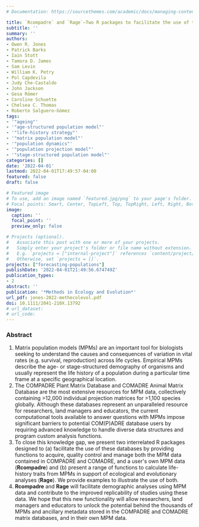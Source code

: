 ```yaml
---
# Documentation: https://sourcethemes.com/academic/docs/managing-content/

title: `Rcompadre` and `Rage`—Two R packages to facilitate the use of the COMPADRE and COMADRE databases and calculation of life-history traits from matrix population models
subtitle: ''
summary: ''
authors:
- Owen R. Jones
- Patrick Barks
- Iain Stott
- Tamora D. James
- Sam Levin
- William K. Petry
- Pol Capdevila
- Judy Che-Castaldo
- John Jackson
- Gesa Römer
- Caroline Schuette
- Chelsea C. Thomas
- Roberto Salguero-Gómez
tags:
- '"ageing"'
- '"age-structured population model"'
- '"life-history strategy"'
- '"matrix population model"'
- '"population dynamics"'
- '"population projection model"'
- '"stage-structured population model"'
categories: []
date: '2022-04-01'
lastmod: 2022-04-01T17:49:57-04:00
featured: false
draft: false

# Featured image
# To use, add an image named `featured.jpg/png` to your page's folder.
# Focal points: Smart, Center, TopLeft, Top, TopRight, Left, Right, BottomLeft, Bottom, BottomRight.
image:
  caption: ''
  focal_point: ''
  preview_only: false

# Projects (optional).
#   Associate this post with one or more of your projects.
#   Simply enter your project's folder or file name without extension.
#   E.g. `projects = ["internal-project"]` references `content/project/deep-learning/index.md`.
#   Otherwise, set `projects = []`.
projects: ["forecasting-populations"]
publishDate: '2022-04-01T21:49:56.674749Z'
publication_types:
- 2
abstract: ''
publication: '*Methods in Ecology and Evolution*'
url_pdf: jones-2022-methecolevol.pdf
doi: 10.1111/2041-210X.13792
# url_dataset: 
# url_code: 
---
```

### Abstract
1. Matrix population models (MPMs) are an important tool for biologists seeking to understand the causes and consequences of variation in vital rates (e.g. survival, reproduction) across life cycles. Empirical MPMs describe the age- or stage-structured demography of organisms and usually represent the life history of a population during a particular time frame at a specific geographical location.
2. The COMPADRE Plant Matrix Database and COMADRE Animal Matrix Database are the most extensive resources for MPM data, collectively containing >12,000 individual projection matrices for >1,100 species globally. Although these databases represent an unparalleled resource for researchers, land managers and educators, the current computational tools available to answer questions with MPMs impose significant barriers to potential COM(P)ADRE database users by requiring advanced knowledge to handle diverse data structures and program custom analysis functions.
3. To close this knowledge gap, we present two interrelated R packages designed to (a) facilitate the use of these databases by providing functions to acquire, quality control and manage both the MPM data contained in COMPADRE and COMADRE, and a user's own MPM data (**Rcompadre**) and (b) present a range of functions to calculate life-history traits from MPMs in support of ecological and evolutionary analyses (**Rage**). We provide examples to illustrate the use of both.
4. **Rcompadre** and **Rage** will facilitate demographic analyses using MPM data and contribute to the improved replicability of studies using these data. We hope that this new functionality will allow researchers, land managers and educators to unlock the potential behind the thousands of MPMs and ancillary metadata stored in the COMPADRE and COMADRE matrix databases, and in their own MPM data.
